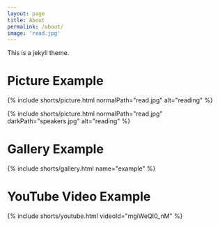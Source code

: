 ```yaml
---
layout: page
title: About
permalink: /about/
image: 'read.jpg'
---
```


This is a jekyll theme.

# Picture Example

{% include shorts/picture.html normalPath="read.jpg" alt="reading" %}

{% include shorts/picture.html normalPath="read.jpg" darkPath="speakers.jpg" alt="reading" %}

# Gallery Example

{% include shorts/gallery.html name="example" %}

# YouTube Video Example

{% include shorts/youtube.html videoId="mgiWeQI0_nM" %}